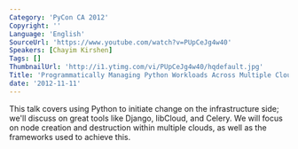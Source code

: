 ```yaml
---
Category: 'PyCon CA 2012'
Copyright: ''
Language: 'English'
SourceUrl: 'https://www.youtube.com/watch?v=PUpCeJg4w40'
Speakers: [Chayim Kirshen]
Tags: []
ThumbnailUrl: 'http://i1.ytimg.com/vi/PUpCeJg4w40/hqdefault.jpg'
Title: 'Programmatically Managing Python Workloads Across Multiple Clouds'
date: '2012-11-11'
---
```

This talk covers using Python to initiate change on the infrastructure side;
we'll discuss on great tools like Django, libCloud, and Celery. We will focus
on node creation and destruction within multiple clouds, as well as the
frameworks used to achieve this.

